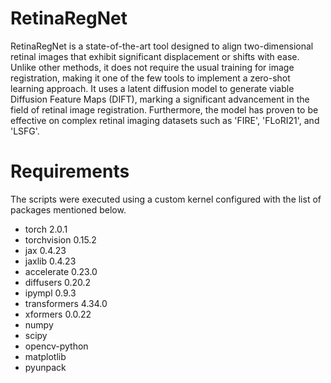 # RetinaRegNet
RetinaRegNet is a state-of-the-art tool designed to align two-dimensional retinal images that exhibit significant displacement or shifts with ease. Unlike other methods, it does not require the usual training for image registration, making it one of the few tools to implement a zero-shot learning approach. It uses a latent diffusion model to generate viable Diffusion Feature Maps (DIFT), marking a significant advancement in the field of retinal image registration. Furthermore, the model has proven to be effective on complex retinal imaging datasets such as 'FIRE', 'FLoRI21', and 'LSFG'.
# Requirements
The scripts were executed using a custom kernel configured with the list of packages mentioned below.
* torch 2.0.1
* torchvision 0.15.2
* jax 0.4.23
* jaxlib 0.4.23
* accelerate 0.23.0
* diffusers 0.20.2
* ipympl 0.9.3
* transformers 4.34.0
* xformers 0.0.22
* numpy
* scipy
* opencv-python
* matplotlib
* pyunpack
